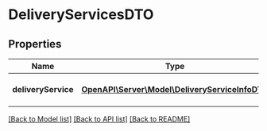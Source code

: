 # DeliveryServicesDTO

## Properties
Name | Type | Description | Notes
------------ | ------------- | ------------- | -------------
**deliveryService** | [**OpenAPI\Server\Model\DeliveryServiceInfoDTO**](DeliveryServiceInfoDTO.md) | Информация о службе доставки. | 

[[Back to Model list]](../README.md#documentation-for-models) [[Back to API list]](../README.md#documentation-for-api-endpoints) [[Back to README]](../README.md)


